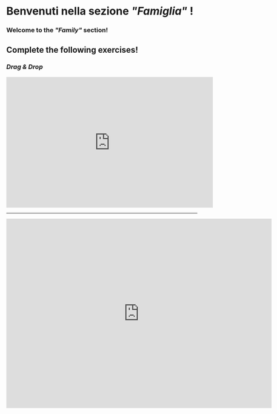 <h1> Benvenuti nella sezione <i>"Famiglia"</i> !</h1>
<h3>Welcome to the <i>"Family"</i> section!</h3>

<h2> Complete the following exercises!</h2>


<h3><i>Drag & Drop</i></h3>

<iframe src="https://h5p.org/h5p/embed/154422" width="545" height="345" frameborder="0" allowfullscreen="allowfullscreen"></iframe><script src="https://h5p.org/sites/all/modules/h5p/library/js/h5p-resizer.js" charset="UTF-8"></script>


<hr>

<iframe src="https://h5p.org/h5p/embed/154464" width="700" height="500" frameborder="0" allowfullscreen="allowfullscreen"></iframe><script src="https://h5p.org/sites/all/modules/h5p/library/js/h5p-resizer.js" charset="UTF-8"></script>

